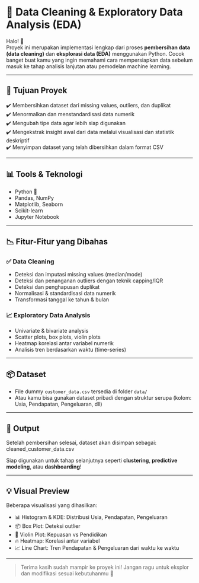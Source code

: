 # 🧹 Data Cleaning & Exploratory Data Analysis (EDA) 
Halo! 👋  
Proyek ini merupakan implementasi lengkap dari proses **pembersihan data (data cleaning)** dan **eksplorasi data (EDA)** menggunakan Python. Cocok banget buat kamu yang ingin memahami cara mempersiapkan data sebelum masuk ke tahap analisis lanjutan atau pemodelan machine learning.

---

## 📌 Tujuan Proyek

✔️ Membersihkan dataset dari missing values, outliers, dan duplikat  
✔️ Menormalkan dan menstandardisasi data numerik  
✔️ Mengubah tipe data agar lebih siap digunakan  
✔️ Mengekstrak insight awal dari data melalui visualisasi dan statistik deskriptif  
✔️ Menyimpan dataset yang telah dibersihkan dalam format CSV

---

## 📊 Tools & Teknologi

- Python 🐍  
- Pandas, NumPy  
- Matplotlib, Seaborn  
- Scikit-learn  
- Jupyter Notebook  

---

## 📉 Fitur-Fitur yang Dibahas

### ✅ Data Cleaning
- Deteksi dan imputasi missing values (median/mode)  
- Deteksi dan penanganan outliers dengan teknik capping/IQR  
- Deteksi dan penghapusan duplikat  
- Normalisasi & standardisasi data numerik  
- Transformasi tanggal ke tahun & bulan  

### 📈 Exploratory Data Analysis
- Univariate & bivariate analysis  
- Scatter plots, box plots, violin plots  
- Heatmap korelasi antar variabel numerik  
- Analisis tren berdasarkan waktu (time-series)  

---

## 📦 Dataset

- File dummy `customer_data.csv` tersedia di folder `data/`  
- Atau kamu bisa gunakan dataset pribadi dengan struktur serupa (kolom: Usia, Pendapatan, Pengeluaran, dll)

---

## 📁 Output

Setelah pembersihan selesai, dataset akan disimpan sebagai: cleaned_customer_data.csv

Siap digunakan untuk tahap selanjutnya seperti **clustering**, **predictive modeling**, atau **dashboarding**!

---

## 💡 Visual Preview

Beberapa visualisasi yang dihasilkan:

- 📊 Histogram & KDE: Distribusi Usia, Pendapatan, Pengeluaran  
- 📦 Box Plot: Deteksi outlier  
- 🎻 Violin Plot: Kepuasan vs Pendidikan  
- 🔥 Heatmap: Korelasi antar variabel  
- 📈 Line Chart: Tren Pendapatan & Pengeluaran dari waktu ke waktu  

---

> Terima kasih sudah mampir ke proyek ini! Jangan ragu untuk eksplor dan modifikasi sesuai kebutuhanmu 🚀

